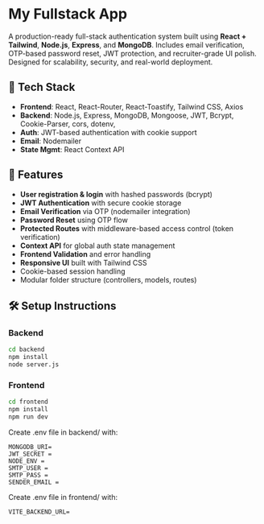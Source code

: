 # My Fullstack App

A production-ready full-stack authentication system built using **React + Tailwind**, **Node.js**, **Express**, and **MongoDB**. Includes email verification, OTP-based password reset, JWT protection, and recruiter-grade UI polish. Designed for scalability, security, and real-world deployment.

## 🚀 Tech Stack

- **Frontend**: React, React-Router, React-Toastify, Tailwind CSS, Axios
- **Backend**: Node.js, Express, MongoDB, Mongoose, JWT, Bcrypt, Cookie-Parser, cors, dotenv,
- **Auth**: JWT-based authentication with cookie support
- **Email**: Nodemailer
- **State Mgmt**: React Context API

## 🧠 Features

- **User registration & login** with hashed passwords (bcrypt)
- **JWT Authentication** with secure cookie storage
- **Email Verification** via OTP (nodemailer integration)
- **Password Reset** using OTP flow
- **Protected Routes** with middleware-based access control (token verification)
- **Context API** for global auth state management
- **Frontend Validation** and error handling
- **Responsive UI** built with Tailwind CSS
- Cookie-based session handling
- Modular folder structure (controllers, models, routes)

## 🛠️ Setup Instructions

### Backend

```bash
cd backend
npm install
node server.js
```

### Frontend

```bash
cd frontend
npm install
npm run dev
```

Create .env file in backend/ with:

```
MONGODB_URI=
JWT_SECRET =
NODE_ENV =
SMTP_USER =
SMTP_PASS =
SENDER_EMAIL =
```

Create .env file in frontend/ with:

```
VITE_BACKEND_URL=
```

